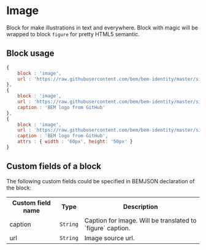 # Image

Block for make illustrations in text and everywhere. Block with magic will be wrapped
to block `figure` for pretty HTML5 semantic.

## Block usage

``` js
{
    block : 'image',
    url : 'https://raw.githubusercontent.com/bem/bem-identity/master/sign/sign.png'
},
{
    block : 'image',
    url : 'https://raw.githubusercontent.com/bem/bem-identity/master/sign/sign.png',
    caption : 'BEM logo from GitHub'
},
{
    block : 'image',
    url : 'https://raw.githubusercontent.com/bem/bem-identity/master/sign/sign.png',
    caption : 'BEM logo from GitHub',
    attrs : { width : '60px', height: '50px' }
}
```

## Custom fields of a block

The following custom fields could be specified in BEMJSON declaration of the block:

<table>
    <tr>
        <th>Custom field name</th>
        <th>Type</th>
        <th>Description</th>
    </tr>
    <tr>
        <td>caption</td>
        <td>
            <code>String</code>
        </td>
        <td>Caption for image. Will be translated to `figure` caption.</td>
    </tr>
    <tr>
        <td>url</td>
        <td>
            <code>String</code>
        </td>
        <td>Image source url.</td>
    </tr>
</table>
